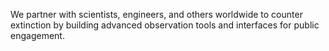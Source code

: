 We partner with scientists, engineers, and others worldwide to counter extinction by building advanced observation tools and interfaces for public engagement.